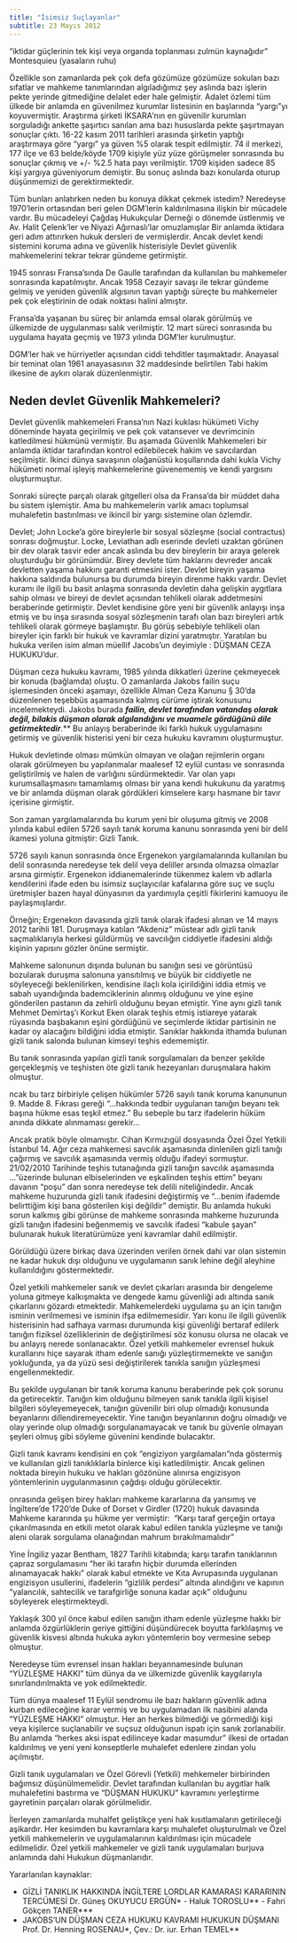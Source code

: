 ```yaml
---
title: "İsimsiz Suçlayanlar"
subtitle: 23 Mayıs 2012
---
```


“iktidar güçlerinin tek kişi veya organda toplanması zulmün kaynağıdır” Montesquieu (yasaların ruhu)

Özellikle son zamanlarda pek çok defa gözümüze gözümüze sokulan bazı sıfatlar ve mahkeme tanımlarından algıladığımız şey aslında bazı işlerin pekte yerinde gitmediğine delalet eder hale gelmiştir.  Adalet özlemi tüm ülkede bir anlamda en güvenilmez kurumlar listesinin en başlarında  “yargı”yı koyuvermiştir. Araştırma şirketi İKSARA'nın en güvenilir kurumları sorguladığı ankette şaşırtıcı sanılan ama bazı hususlarda pekte şaşırtmayan sonuçlar çıktı. 16-22 kasım 2011 tarihleri arasında şirketin yaptığı araştırmaya göre “yargı” ya güven %5 olarak tespit edilmiştir.  74 il merkezi, 177 ilçe ve 63 belde/köyde 1709 kişiyle yüz yüze görüşmeler sonrasında bu sonuçlar çıkmış ve +/- %2.5 hata payı verilmiştir. 1709 kişiden sadece 85 kişi yargıya güveniyorum demiştir. Bu sonuç aslında bazı konularda oturup düşünmemizi de gerektirmektedir.

Tüm bunları anlatırken neden bu konuya dikkat çekmek istedim? Neredeyse 1970’lerin ortasından beri gelen DGM’lerin kaldırılmasına ilişkin bir mücadele vardır. Bu mücadeleyi Çağdaş Hukukçular Derneği o dönemde üstlenmiş ve Av. Halit Çelenk’ler ve Niyazi Ağırnaslı’lar omuzlamışlar Bir anlamda iktidara geri adım attırırken hukuk dersleri de vermişlerdir. Ancak devlet kendi sistemini koruma adına ve güvenlik histerisiyle Devlet güvenlik mahkemelerini tekrar tekrar gündeme getirmiştir.

1945 sonrası Fransa’sında  De Gaulle tarafından da kullanılan bu mahkemeler sonrasında kapatılmıştır. Ancak 1958 Cezayir savaşı ile tekrar gündeme gelmiş ve yeniden güvenlik algısının tavan yaptığı süreçte bu mahkemeler pek çok eleştirinin de odak noktası halini almıştır.

Fransa’da yaşanan bu süreç bir anlamda emsal olarak görülmüş ve ülkemizde de uygulanması salık verilmiştir. 12 mart süreci sonrasında bu uygulama hayata geçmiş ve 1973 yılında DGM’ler kurulmuştur.

DGM’ler hak ve hürriyetler açısından ciddi tehditler taşımaktadır. Anayasal bir teminat olan 1961 anayasasının 32 maddesinde belirtilen Tabi hakim ilkesine de aykırı olarak düzenlenmiştir.

## Neden devlet Güvenlik Mahkemeleri?

Devlet güvenlik mahkemeleri  Fransa’nın Nazi kuklası hükümeti Vichy döneminde hayata geçirilmiş ve pek çok vatansever ve devrimcinin katledilmesi hükmünü vermiştir. Bu aşamada Güvenlik Mahkemeleri  bir anlamda iktidar tarafından kontrol edilebilecek hakim ve savcılardan seçilmiştir. İkinci dünya savaşının olağanüstü koşullarında dahi kukla Vichy hükümeti  normal işleyiş mahkemelerine güvenememiş ve kendi yargısını oluşturmuştur.

Sonraki süreçte parçalı olarak gitgelleri olsa da Fransa’da bir müddet daha bu sistem işlemiştir. Ama bu mahkemelerin varlık amacı toplumsal muhalefetin bastırılması ve ikincil bir yargı sistemine olan özlemdir.

Devlet; John Locke’a göre bireylerle bir sosyal sözleşme (social contractus)  sonrası doğmuştur. Locke, Leviathan adlı eserinde devleti uzaktan görünen bir dev olarak tasvir eder ancak aslında bu dev bireylerin bir araya gelerek oluşturduğu bir görünümdür. Birey devlete tüm haklarını devreder ancak devletten yaşama hakkını garanti etmesini ister. Devlet bireyin yaşama hakkına saldırıda bulunursa bu durumda bireyin direnme hakkı vardır. Devlet kuramı ile ilgili bu basit anlaşma sonrasında devletin daha gelişkin aygıtlara sahip olması ve bireyi de devlet açısından tehlikeli olarak addetmesini beraberinde getirmiştir. Devlet kendisine göre yeni bir güvenlik anlayışı inşa etmiş ve bu inşa sırasında sosyal sözleşmenin tarafı olan bazı bireyleri artık tehlikeli olarak görmeye başlamıştır. Bu görüş sebebiyle tehlikeli olan bireyler için farklı bir hukuk ve kavramlar dizini yaratmıştır. Yaratılan bu hukuka verilen isim alman müellif Jacobs’un deyimiyle : DÜŞMAN CEZA HUKUKU’dur.

Düşman ceza hukuku kavramı, 1985 yılında dikkatleri üzerine çekmeyecek bir konuda (bağlamda) oluştu. O zamanlarda Jakobs failin suçu işlemesinden önceki aşamayı, özellikle Alman Ceza Kanunu § 30’da düzenlenen teşebbüs aşamasında kalmış cürüme iştirak konusunu incelemekteydi. Jakobs burada <b><i>failin, devlet tarafından vatandaş olarak değil, bilakis düşman olarak algılandığını ve muamele gördüğünü dile getirmektedir</i></b>.** Bu anlayış beraberinde iki farklı hukuk uygulamasını getirmiş ve güvenlik histerisi yeni bir ceza hukuku kavramını oluşturmuştur.

Hukuk devletinde olması mümkün olmayan ve olağan rejimlerin organı olarak görülmeyen bu yapılanmalar maalesef 12 eylül cuntası ve sonrasında geliştirilmiş ve halen de varlığını sürdürmektedir. Var olan yapı kurumsallaşmasını tamamlamış olması bir yana kendi hukukunu da yaratmış ve bir anlamda düşman olarak gördükleri kimselere karşı hasmane bir tavır içerisine girmiştir.

Son zaman yargılamalarında bu kurum yeni bir oluşuma gitmiş ve 2008 yılında kabul edilen 5726 sayılı tanık koruma kanunu sonrasında yeni bir delil ikamesi yoluna gitmiştir: Gizli Tanık.

5726 sayılı kanun sonrasında önce Ergenekon yargılamalarında kullanılan bu delil sonrasında neredeyse tek delil veya deliller arsında olmazsa olmazlar arsına girmiştir. Ergenekon iddianemalerinde tükenmez kalem vb adlarla kendilerini ifade eden bu isimsiz suçlayıcılar kafalarına göre suç ve suçlu üretmişler bazen hayal dünyasının da yardımıyla çeşitli fikirlerini kamuoyu ile paylaşmışlardır.

Örneğin; Ergenekon davasında gizli tanık olarak ifadesi alınan ve 14 mayıs 2012 tarihli 181. Duruşmaya katılan “Akdeniz” müstear adlı gizli tanık saçmalıklarıyla herkesi güldürmüş ve savcılığın ciddiyetle ifadesini aldığı kişinin yapısını gözler önüne sermiştir.

Mahkeme salonunun dışında bulunan bu sanığın sesi ve görüntüsü bozularak duruşma salonuna yansıtılmış ve büyük bir ciddiyetle ne söyleyeceği beklenilirken, kendisine ilaçlı kola içirildiğini iddia etmiş ve sabah uyandığında bademciklerinin alınmış olduğunu ve yine eşine gönderilen pastanın da zehirli olduğunu beyan etmiştir. Yine aynı gizli tanık Mehmet Demirtaş’ı Korkut Eken olarak teşhis etmiş istiareye yatarak rüyasında başbakanın eşini gördüğünü ve seçimlerde iktidar partisinin ne kadar oy alacağını bildiğini iddia etmiştir. Sanıklar hakkında ithamda bulunan gizli tanık salonda bulunan kimseyi teşhis edememiştir.

Bu tanık sonrasında yapılan gizli tanık sorgulamaları da benzer şekilde gerçekleşmiş ve teşhisten öte gizli tanık hezeyanları duruşmalara hakim olmuştur.

ncak bu tarz birbiriyle çelişen hükümler 5726 sayılı tanık koruma kanununun 9. Madde 8. Fıkrası gereği “...hakkında tedbir uygulanan tanığın beyanı tek başına hükme esas teşkil etmez.” Bu sebeple bu tarz ifadelerin hüküm anında dikkate alınmaması gerekir...

Ancak pratik böyle olmamıştır. Cihan Kırmızıgül dosyasında Özel Özel Yetkili İstanbul 14. Ağır ceza mahkemesi savcılık aşamasında dinlenilen gizli tanığı çağırmış ve savcılık aşamasında vermiş olduğu ifadeyi sormuştur. 21/02/2010 Tarihinde teşhis tutanağında gizli tanığın savcılık aşamasında …”üzerinde bulunan elbiselerinden ve eşkalinden teşhis ettim” beyanı davanın “poşu” dan sonra neredeyse tek delili niteliğindedir. Ancak mahkeme huzurunda gizli tanık ifadesini değiştirmiş ve “…benim ifademde belirttiğim kişi bana gösterilen kişi değildir” demiştir. Bu anlamda hukuki sorun kalkmış gibi görünse de mahkeme sonrasında mahkeme huzurunda gizli tanığın ifadesini beğenmemiş ve savcılık ifadesi “kabule şayan” bulunarak hukuk literatürümüze yeni kavramlar dahil edilmiştir.

Görüldüğü üzere birkaç dava üzerinden verilen örnek dahi var olan sistemin ne kadar hukuk dışı olduğunu ve uygulamanın sanık lehine değil aleyhine kullanıldığını göstermektedir.

Özel yetkili mahkemeler sanık ve devlet çıkarları arasında bir dengeleme yoluna gitmeye kalkışmakta ve dengede kamu güvenliği adı altında sanık çıkarlarını gözardı etmektedir.  Mahkemelerdeki uygulama şu an için tanığın isminin verilmemesi ve isminin ifşa edilmemesidir. Yarı konu ile ilgili güvenlik histerisinin had safhaya varması durumunda kişi güvenliği  bertaraf edilerk tanığın fiziksel özelliklerinin de değiştirilmesi söz konusu olursa ne olacak ve bu anlayış nerede sonlanacaktır. Özel yetkili mahkemeler evrensel hukuk kurallarını hiçe sayarak itham edenle sanığı yüzleştirmemekte ve sanığın yokluğunda, ya da yüzü sesi değiştirilerek tanıkla sanığın yüzleşmesi engellenmektedir.

Bu şekilde uygulanan bir tanık koruma kanunu beraberinde pek çok sorunu da getirecektir. Tanığın kim olduğunu bilmeyen sanık tanıkla ilgili kişisel bilgileri söyleyemeyecek, tanığın güvenilir biri olup olmadığı konusunda beyanlarını dillendiremeyecektir. Yine tanığın beyanlarının doğru olmadığı ve olay yerinde olup olmadığı sorgulanamayacak ve tanık bu güvenle olmayan şeyleri olmuş gibi söyleme güvenini kendinde bulacaktır.

Gizli tanık kavramı kendisini en çok “engiziyon yargılamaları”nda göstermiş ve kullanılan gizli tanıklıklarla binlerce kişi katledilmiştir. Ancak gelinen noktada bireyin hukuku ve hakları gözönüne alınırsa engizisyon yöntemlerinin uygulanmasının çağdışı olduğu görülecektir.

onrasında gelişen birey hakları mahkeme kararlarına da yansımış ve İngiltere’de 1720’de Duke of Dorset v Girdler (1720) hukuk davasında Mahkeme kararında şu hükme yer vermiştir: 
“Karşı taraf gerçeğin ortaya çıkarılmasında en etkili metot olarak kabul edilen tanıkla yüzleşme ve tanığı aleni olarak sorgulama olanağından mahrum bırakılmamalıdır”

Yine İngiliz yazar Bentham, 1827 Tarihli kitabında; karşı tarafın tanıklarının çapraz sorgulamasını “her iki tarafın hiçbir durumda ellerinden alınamayacak hakkı” olarak kabul etmekte ve Kıta Avrupasında uygulanan engizisyon usullerini, ifadelerin “gizlilik perdesi” altında alındığını ve kapının “yalancılık, sahtecilik ve tarafgirliğe sonuna kadar açık” olduğunu söyleyerek eleştirmekteydi.

Yaklaşık 300 yıl önce kabul edilen sanığın itham edenle yüzleşme hakkı bir anlamda özgürlüklerin geriye gittiğini düşündürecek boyutta farklılaşmış ve güvenlik kisvesi altında hukuka aykırı yöntemlerin boy vermesine sebep olmuştur.

Neredeyse tüm evrensel insan hakları beyannamesinde bulunan “YÜZLEŞME HAKKI”  tüm dünya da ve ülkemizde güvenlik kaygılarıyla sınırlandırılmakta ve yok edilmektedir.

Tüm dünya maalesef 11 Eylül sendromu ile bazı hakların güvenlik adına kurban edileceğine karar vermiş ve bu uygulamadan ilk nasibini alanda “YÜZLEŞME HAKKI” olmuştur. Her an herkes bilmediği ve görmediği kişi veya kişilerce suçlanabilir ve suçsuz olduğunun ispatı için sanık zorlanabilir. Bu anlamda “herkes aksi ispat edilinceye kadar masumdur” ilkesi de ortadan kaldırılmış ve yeni yeni konseptlerle muhalefet edenlere  zindan yolu açılmıştır.

Gizli tanık uygulamaları ve Özel Görevli (Yetkili) mehkemeler birbirinden bağımsız düşünülmemelidir.  Devlet tarafından kullanılan bu aygıtlar halk muhalefetini bastırma ve “DÜŞMAN HUKUKU” kavramını yerleştirme gayretinin parçaları olarak görülmelidir.

İlerleyen zamanlarda muhalfet geliştikçe yeni hak kısıtlamaların getirileceği aşikardır. Her kesimden bu kavramlara karşı muhalefet oluşturulmalı ve Özel yetkili mahkemelerin ve uygulamalarının kaldırılması için mücadele edilmelidir. Özel yetkili mahkemeler ve gizli tanık uygulamaları burjuva anlamında dahi Hukukun düşmanlarıdır.

Yararlanılan kaynaklar:
- GİZLİ TANIKLIK HAKKINDA İNGİLTERE LORDLAR KAMARASI KARARININ TERCÜMESİ Dr. Güneş OKUYUCU ERGÜN* - Haluk TOROSLU** - Fahri Gökçen TANER***
- JAKOBS’UN DÜŞMAN CEZA HUKUKU KAVRAMI HUKUKUN DÜŞMANI Prof. Dr. Henning ROSENAU*, Çev.: Dr. iur. Erhan TEMEL**
